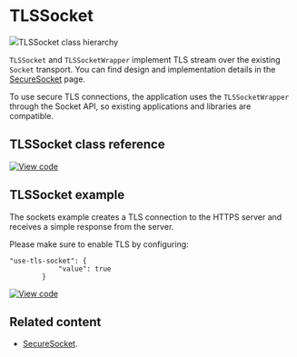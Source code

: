 # TLSSocket

<span class="images">![](https://os.mbed.com/docs/mbed-os/v6.11/mbed-os-api-doxy/class_t_l_s_socket.png)<span>TLSSocket class hierarchy</span></span>

`TLSSocket` and `TLSSocketWrapper` implement TLS stream over the existing `Socket` transport. You can find design and implementation details in the [SecureSocket](../apis/secure-socket.html) page.

To use secure TLS connections, the application uses the `TLSSocketWrapper` through the Socket API, so existing applications and libraries are compatible.

## TLSSocket class reference

[![View code](https://www.mbed.com/embed/?type=library)](https://os.mbed.com/docs/mbed-os/v6.11/mbed-os-api-doxy/class_t_l_s_socket.html)

## TLSSocket example

The sockets example creates a TLS connection to the HTTPS server and receives a simple response from the server.

Please make sure to enable TLS by configuring:
```
"use-tls-socket": {
            "value": true
        }
```

[![View code](https://www.mbed.com/embed/?url=https://github.com/ARMmbed/mbed-os-example-sockets/blob/mbed-os-6.11.0/source/main.cpp)](https://github.com/ARMmbed/mbed-os-example-sockets/blob/mbed-os-6.11.0/source/main.cpp)

## Related content

- [SecureSocket](../apis/secure-socket.html).
